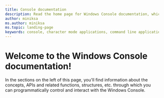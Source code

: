 ```yaml
---
title: Console documentation 
description: Read the home page for Windows Console documentation, which describes how you can programmatically control and interact with the Windows Console.
author: miniksa
ms.author: miniksa
ms.topic: landing-page
keywords: console, character mode applications, command line applications, terminal applications, console api
---
```


# Welcome to the Windows Console documentation!

In the sections on the left of this page, you'll find information about the concepts, APIs and related functions, structures, etc. through which you can programmatically control and interact with the Windows Console.
